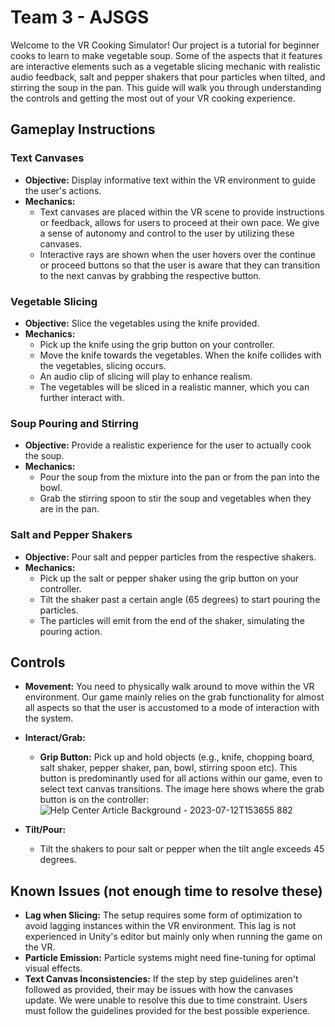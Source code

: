 # Team 3 - AJSGS

Welcome to the VR Cooking Simulator! Our project is a tutorial for beginner cooks to learn to make vegetable soup. Some of the aspects that it features are interactive elements such as a vegetable slicing mechanic with realistic audio feedback, salt and pepper shakers that pour particles when tilted, and stirring the soup in the pan. This guide will walk you through understanding the controls and getting the most out of your VR cooking experience.

## Gameplay Instructions

### Text Canvases
- **Objective:** Display informative text within the VR environment to guide the user's actions.
- **Mechanics:**
  - Text canvases are placed within the VR scene to provide instructions or feedback, allows for users to proceed at their own pace. We give a sense of autonomy and control to the user by utilizing these canvases.
  - Interactive rays are shown when the user hovers over the continue or proceed buttons so that the user is aware that they can transition to the next canvas by grabbing the respective button.

### Vegetable Slicing
- **Objective:** Slice the vegetables using the knife provided.
- **Mechanics:**
  - Pick up the knife using the grip button on your controller.
  - Move the knife towards the vegetables. When the knife collides with the vegetables, slicing occurs.
  - An audio clip of slicing will play to enhance realism.
  - The vegetables will be sliced in a realistic manner, which you can further interact with.

### Soup Pouring and Stirring
- **Objective:** Provide a realistic experience for the user to actually cook the soup.
- **Mechanics:**
  - Pour the soup from the mixture into the pan or from the pan into the bowl.
  - Grab the stirring spoon to stir the soup and vegetables when they are in the pan.
    
### Salt and Pepper Shakers
- **Objective:** Pour salt and pepper particles from the respective shakers.
- **Mechanics:**
  - Pick up the salt or pepper shaker using the grip button on your controller.
  - Tilt the shaker past a certain angle (65 degrees) to start pouring the particles.
  - The particles will emit from the end of the shaker, simulating the pouring action.

## Controls
- **Movement:** You need to physically walk around to move within the VR environment. Our game mainly relies on the grab functionality for almost all aspects so that the user is accustomed to a mode of interaction with the system.
- **Interact/Grab:**
  - **Grip Button:** Pick up and hold objects (e.g., knife, chopping board, salt shaker, pepper shaker, pan, bowl, stirring spoon etc). This button is predominantly used for all actions within our game, even to select text canvas transitions. The image here shows where the grab button is on the controller: ![Help Center Article Background - 2023-07-12T153655 882](https://github.com/shashank790/cs190-ajsgs-cooking/assets/114948179/522bb61a-5018-44fd-8d34-9bac803bf084)

- **Tilt/Pour:**
  - Tilt the shakers to pour salt or pepper when the tilt angle exceeds 45 degrees.
 
## Known Issues (not enough time to resolve these)
- **Lag when Slicing:** The setup requires some form of optimization to avoid lagging instances within the VR environment. This lag is not experienced in Unity's editor but mainly only when running the game on the VR.
- **Particle Emission:** Particle systems might need fine-tuning for optimal visual effects.
- **Text Canvas Inconsistencies:** If the step by step guidelines aren't followed as provided, their may be issues with how the canvases update. We were unable to resolve this due to time constraint. Users must follow the guidelines provided for the best possible experience.
